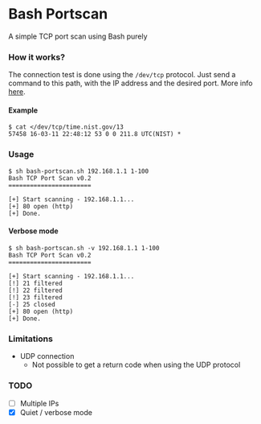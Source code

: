 # Bash Portscan
A simple TCP port scan using Bash purely

### How it works?
The connection test is done using the `/dev/tcp` protocol. Just send a command to this path, with the IP address and the desired port. More info [here](http://www.tldp.org/LDP/abs/html/devref1.html).

#### Example
```
$ cat </dev/tcp/time.nist.gov/13
57458 16-03-11 22:48:12 53 0 0 211.8 UTC(NIST) *
```

### Usage
```
$ sh bash-portscan.sh 192.168.1.1 1-100
Bash TCP Port Scan v0.2
=======================

[+] Start scanning - 192.168.1.1...
[+] 80 open (http)
[+] Done.
```

#### Verbose mode

```
$ sh bash-portscan.sh -v 192.168.1.1 1-100
Bash TCP Port Scan v0.2
=======================

[+] Start scanning - 192.168.1.1...
[!] 21 filtered
[!] 22 filtered
[!] 23 filtered
[-] 25 closed
[+] 80 open (http)
[+] Done.
```

### Limitations
* UDP connection
   * Not possible to get a return code when using the UDP protocol
 
### TODO
- [ ] Multiple IPs
- [x] Quiet / verbose mode
